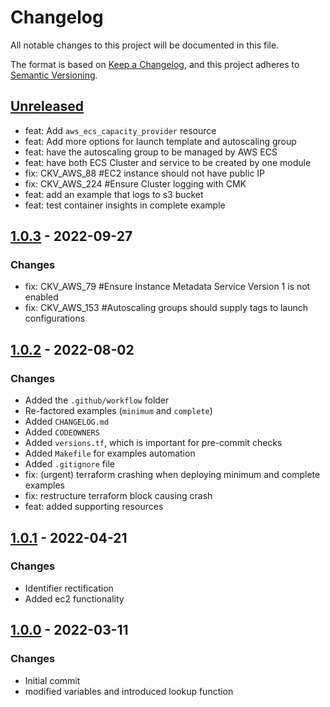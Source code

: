 # Changelog
All notable changes to this project will be documented in this file.

The format is based on [Keep a Changelog](https://keepachangelog.com/en/1.0.0/),
and this project adheres to [Semantic Versioning](https://semver.org/spec/v2.0.0.html).

## [Unreleased]
- feat: Add `aws_ecs_capacity_provider` resource
- feat: Add more options for launch template and autoscaling group
- feat: have the autoscaling group to be managed by AWS ECS
- feat: have both ECS Cluster and service to be created by one module
- fix: CKV_AWS_88 #EC2 instance should not have public IP
- fix: CKV_AWS_224 #Ensure Cluster logging with CMK
- feat: add an example that logs to s3 bucket
- feat: test container insights in complete example

## [1.0.3] - 2022-09-27
### Changes
- fix: CKV_AWS_79 #Ensure Instance Metadata Service Version 1 is not enabled
- fix: CKV_AWS_153 #Autoscaling groups should supply tags to launch configurations

## [1.0.2] - 2022-08-02
### Changes
- Added the `.github/workflow` folder
- Re-factored examples (`minimum` and `complete`)
- Added `CHANGELOG.md`
- Added `CODEOWNERS`
- Added `versions.tf`, which is important for pre-commit checks
- Added `Makefile` for examples automation
- Added `.gitignore` file
- fix: (urgent) terraform crashing when deploying minimum and complete examples
- fix: restructure terraform block causing crash
- feat: added supporting resources

## [1.0.1] - 2022-04-21
### Changes
- Identifier rectification
- Added ec2 functionality

## [1.0.0] - 2022-03-11
### Changes
- Initial commit
- modified variables and introduced lookup function

[Unreleased]: https://github.com/boldlink/terraform-aws-ecs-cluster/compare/1.0.3...HEAD

[1.0.3]: https://github.com/boldlink/terraform-aws-ecs-cluster/releases/tag/1.0.3
[1.0.2]: https://github.com/boldlink/terraform-aws-ecs-cluster/releases/tag/1.0.2
[1.0.1]: https://github.com/boldlink/terraform-aws-ecs-cluster/releases/tag/1.0.1
[1.0.0]: https://github.com/boldlink/terraform-aws-ecs-cluster/releases/tag/1.0.0

